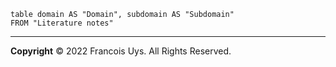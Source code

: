 ```dataview
table domain AS "Domain", subdomain AS "Subdomain"
FROM "Literature notes"
```



---

**Copyright**
© 2022 Francois Uys. All Rights Reserved.
